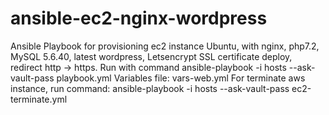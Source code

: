 # ansible-ec2-nginx-wordpress
Ansible Playbook for provisioning ec2 instance Ubuntu, with nginx, php7.2, MySQL 5.6.40, latest wordpress, Letsencrypt SSL certificate deploy, redirect http -> https.
Run with command
ansible-playbook -i hosts --ask-vault-pass playbook.yml
Variables file: vars-web.yml
For terminate aws instance, run command:
ansible-playbook -i hosts --ask-vault-pass ec2-terminate.yml

